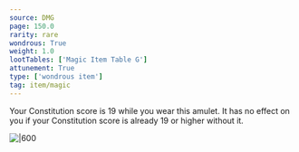 ```yaml
---
source: DMG
page: 150.0
rarity: rare
wondrous: True
weight: 1.0
lootTables: ['Magic Item Table G']
attunement: True
type: ['wondrous item']
tag: item/magic
---
```


Your Constitution score is 19 while you wear this amulet. It has no effect on you if your Constitution score is already 19 or higher without it.


![|600](https://5e.tools/img/items/DMG/Amulet%20of%20Health.jpg)